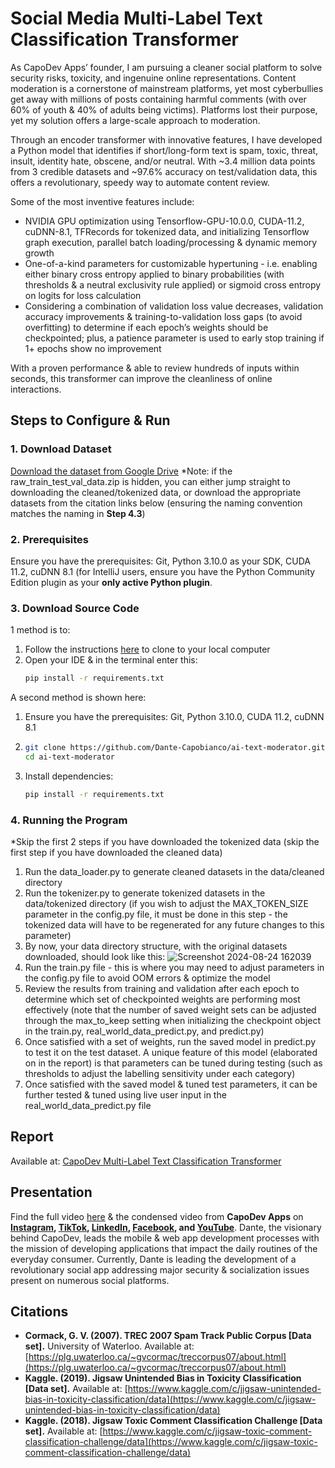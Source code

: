 # Social Media Multi-Label Text Classification Transformer
As CapoDev Apps’ founder, I am pursuing a cleaner social platform to solve security risks, toxicity, and ingenuine online representations. Content moderation is a cornerstone of mainstream platforms, yet most cyberbullies get away with millions of posts containing harmful comments (with over 60% of youth & 40% of adults being victims). Platforms lost their purpose, yet my solution offers a large-scale approach to moderation.

Through an encoder transformer with innovative features, I have developed a Python model that identifies if short/long-form text is spam, toxic, threat, insult, identity hate, obscene, and/or neutral. With ~3.4 million data points from 3 credible datasets and ~97.6% accuracy on test/validation data, this offers a revolutionary, speedy way to automate content review. 

Some of the most inventive features include:
- NVIDIA GPU optimization using Tensorflow-GPU-10.0.0, CUDA-11.2, cuDNN-8.1, TFRecords for tokenized data, and initializing Tensorflow graph execution, parallel batch loading/processing & dynamic memory growth
- One-of-a-kind parameters for customizable hypertuning - i.e. enabling either binary cross entropy applied to binary probabilities (with thresholds & a neutral exclusivity rule applied) or sigmoid cross entropy on logits for loss calculation
- Considering a combination of validation loss value decreases, validation accuracy improvements & training-to-validation loss gaps (to avoid overfitting) to determine if each epoch’s weights should be checkpointed; plus, a patience parameter is used to early stop training if 1+ epochs show no improvement

With a proven performance & able to review hundreds of inputs within seconds, this transformer can improve the cleanliness of online interactions.


## Steps to Configure & Run

### 1. Download Dataset
[Download the dataset from Google Drive](https://drive.google.com/drive/folders/1oZYg86yW4SJTQVdV3iR5N0IkcwxV_0zP?usp=sharing)
*Note: if the raw_train_test_val_data.zip is hidden, you can either jump straight to downloading the cleaned/tokenized data, or download the appropriate datasets from the citation links below (ensuring the naming convention matches the naming in **Step 4.3**)

### 2. Prerequisites
Ensure you have the prerequisites: Git, Python 3.10.0 as your SDK, CUDA 11.2, cuDNN 8.1 (for IntelliJ users, ensure you have the Python Community Edition plugin as your **only active Python plugin**.

### 3. Download Source Code
1 method is to:
1. Follow the instructions [here](https://docs.github.com/en/desktop/adding-and-cloning-repositories/cloning-a-repository-from-github-to-github-desktop) to clone to your local computer
2. Open your IDE & in the terminal enter this:
   ```bash
   pip install -r requirements.txt
A second method is shown here:
1. Ensure you have the prerequisites: Git, Python 3.10.0, CUDA 11.2, cuDNN 8.1
2. ```bash
   git clone https://github.com/Dante-Capobianco/ai-text-moderator.git
   cd ai-text-moderator
3. Install dependencies:
   ```bash
   pip install -r requirements.txt

### 4. Running the Program
*Skip the first 2 steps if you have downloaded the tokenized data (skip the first step if you have downloaded the cleaned data)
1. Run the data_loader.py to generate cleaned datasets in the data/cleaned directory
2. Run the tokenizer.py to generate tokenized datasets in the data/tokenized directory (if you wish to adjust the MAX_TOKEN_SIZE parameter in the config.py file, it must be done in this step - the tokenized data will have to be regenerated for any future changes to this parameter)
3. By now, your data directory structure, with the original datasets downloaded, should look like this: ![Screenshot 2024-08-24 162039](https://github.com/user-attachments/assets/10baafad-524c-4b0e-8ef9-307ca9c4192f)
4. Run the train.py file - this is where you may need to adjust parameters in the config.py file to avoid OOM errors & optimize the model
5. Review the results from training and validation after each epoch to determine which set of checkpointed weights are performing most effectively (note that the number of saved weight sets can be adjusted through the max_to_keep setting when initializing the checkpoint object in the train.py, real_world_data_predict.py, and predict.py)
6. Once satisfied with a set of weights, run the saved model in predict.py to test it on the test dataset. A unique feature of this model (elaborated on in the report) is that parameters can be tuned during testing (such as thresholds to adjust the labelling sensitivity under each category)
7. Once satisfied with the saved model & tuned test parameters, it can be further tested & tuned using live user input in the real_world_data_predict.py file


## Report
Available at: [CapoDev Multi-Label Text Classification Transformer](https://docs.google.com/document/d/1tZsWFJ38rv13aUw0n1uIgANljv0hqC0YOihRFfJ73fg/edit?usp=sharing)

## Presentation
Find the full video [here](https://drive.google.com/drive/folders/1wZhAQa6CjsZ54AuKwfYWw8H_K0HR9PzQ?usp=sharing) & the condensed video from **CapoDev Apps** on **[Instagram](https://www.instagram.com/capodevapps/), [TikTok](https://www.tiktok.com/@capodevapps?is_from_webapp=1&sender_device=pc), [LinkedIn](https://www.linkedin.com/in/dante-capobianco/), [Facebook](https://www.facebook.com/share/yqn765FgofCrR2jr/?mibextid=LQQJ4d), and [YouTube](https://youtube.com/@capodevapps?si=DF53TrDJOSbCm4Hj)**. Dante, the visionary behind CapoDev, leads the mobile & web app development processes with the mission of developing applications that impact the daily routines of the everyday consumer. Currently, Dante is leading the development of a revolutionary social app addressing major security & socialization issues present on numerous social platforms. 

## Citations

- **Cormack, G. V. (2007). TREC 2007 Spam Track Public Corpus [Data set].** University of Waterloo. Available at: [https://plg.uwaterloo.ca/~gvcormac/treccorpus07/about.html](https://plg.uwaterloo.ca/~gvcormac/treccorpus07/about.html)
- **Kaggle. (2019). Jigsaw Unintended Bias in Toxicity Classification [Data set].** Available at: [https://www.kaggle.com/c/jigsaw-unintended-bias-in-toxicity-classification/data](https://www.kaggle.com/c/jigsaw-unintended-bias-in-toxicity-classification/data)
- **Kaggle. (2018). Jigsaw Toxic Comment Classification Challenge [Data set].** Available at: [https://www.kaggle.com/c/jigsaw-toxic-comment-classification-challenge/data](https://www.kaggle.com/c/jigsaw-toxic-comment-classification-challenge/data)
